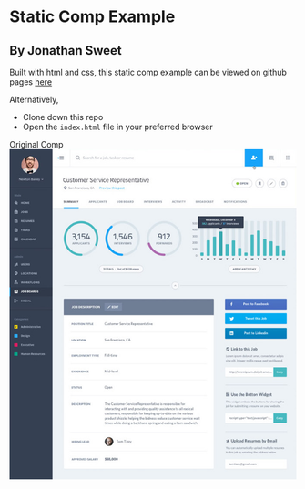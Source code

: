 # Static Comp Example
## By Jonathan Sweet

Built with html and css, this static comp example can be viewed on github pages [here](https://jsweet314.github.io/js-comp-challenge-3/)

Alternatively,
* Clone down this repo
* Open the `index.html` file in your preferred browser

Original Comp
![original comp](/images/static-comp-3.jpg)